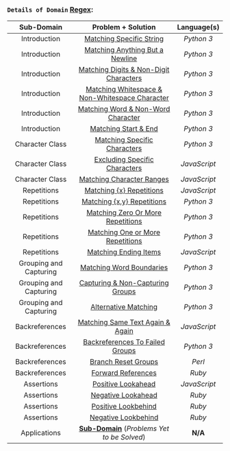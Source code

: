 ### `Details of Domain` [Regex](https://github.com/ybg345/HackerRank/tree/master/Regex):

| Sub-Domain | Problem + Solution 		| 	Language(s) 	|
| :----: 	 |        :----:            |    :----:     |
|  Introduction     |  [Matching Specific String](https://github.com/ybg345/HackerRank/blob/master/Regex/00_Introduction/Matching%20Specific%20String.py) | 	_Python 3_	|
|  Introduction     |  [Matching Anything But a Newline](https://github.com/ybg345/HackerRank/blob/master/Regex/00_Introduction/Matching%20Anything%20But%20a%20Newline.py) | 	_Python 3_	|
|  Introduction     |  [Matching Digits & Non-Digit Characters](https://github.com/ybg345/HackerRank/blob/master/Regex/00_Introduction/Matching%20Digits%20%26%20Non-Digit%20Characters.py) | 	_Python 3_	|
|  Introduction     |  [Matching Whitespace & Non-Whitespace Character](https://github.com/ybg345/HackerRank/blob/master/Regex/00_Introduction/Matching%20Whitespace%20%26%20Non-Whitespace%20Character.py) | 	_Python 3_	|
|  Introduction     |  [Matching Word & Non-Word Character](https://github.com/ybg345/HackerRank/blob/master/Regex/00_Introduction/Matching%20Word%20%26%20Non-Word%20Character.py) | 	_Python 3_	|
|  Introduction     |  [Matching Start & End](https://github.com/ybg345/HackerRank/blob/master/Regex/00_Introduction/Matching%20Start%20%26%20End.py) | 	_Python 3_	|
|  Character Class     |  [Matching Specific Characters](https://github.com/ybg345/HackerRank/blob/master/Regex/01_Character%20Class/Matching%20Specific%20Characters.py) | 	_Python 3_	|
|  Character Class     |  [Excluding Specific Characters](https://github.com/ybg345/HackerRank/blob/master/Regex/01_Character%20Class/Excluding%20Specific%20Characters.js) | 	_JavaScript_	|
|  Character Class     |  [Matching Character Ranges](https://github.com/ybg345/HackerRank/blob/master/Regex/01_Character%20Class/Matching%20Character%20Ranges.js) | 	_JavaScript_	|
|  Repetitions    |  [Matching {x} Repetitions](https://github.com/ybg345/HackerRank/blob/master/Regex/02_Repetitions/Matching%20%7Bx%7D%20Repetitions.js) | _JavaScript_		|
|  Repetitions    |  [Matching {x,y} Repetitions](https://github.com/ybg345/HackerRank/blob/master/Regex/02_Repetitions/Matching%20%7Bx%2C%20y%7D%20Repetitions.py) | 	_Python 3_	|
|  Repetitions    |  [Matching Zero Or More Repetitions](https://github.com/ybg345/HackerRank/blob/master/Regex/02_Repetitions/Matching%20Zero%20Or%20More%20Repetitions.py) | 	_Python 3_	|
|  Repetitions    |  [Matching One or More Repetitions](https://github.com/ybg345/HackerRank/blob/master/Regex/02_Repetitions/Matching%20One%20Or%20More%20Repetitions.py) | _Python 3_ |
|  Repetitions    |  [Matching Ending Items](https://github.com/ybg345/HackerRank/blob/master/Regex/02_Repetitions/Matching%20Ending%20Item.js) | 	_JavaScript_	|
|  Grouping and Capturing     |  [Matching Word Boundaries](https://github.com/ybg345/HackerRank/blob/master/Regex/03_Grouping%20and%20Capturing/Matching%20Word%20Boundaries.py) | 	_Python 3_	|
|  Grouping and Capturing     |  [Capturing & Non-Capturing Groups](https://github.com/ybg345/HackerRank/blob/master/Regex/03_Grouping%20and%20Capturing/Capturing%20%26%20Non-Capturing%20Groups.py) | 	_Python 3_	|
|  Grouping and Capturing     |  [Alternative Matching](https://github.com/ybg345/HackerRank/blob/master/Regex/03_Grouping%20and%20Capturing/Alternative%20Matching.py) | 	_Python 3_	|
|  Backreferences    |  [Matching Same Text Again & Again](https://github.com/ybg345/HackerRank/blob/master/Regex/04_Backreferences/Matching%20Same%20Text%20Again%20%26%20Again.js) | 	_JavaScript_	|
|  Backreferences    |  [Backreferences To Failed Groups](https://github.com/ybg345/HackerRank/blob/master/Regex/04_Backreferences/Backreferences%20To%20Failed%20Groups.py) | 	_Python 3_	|
|  Backreferences    |  [Branch Reset Groups](https://github.com/ybg345/HackerRank/blob/master/Regex/04_Backreferences/Branch%20Reset%20Groups.pl) | 	_Perl_	|
|  Backreferences    |  [Forward References](https://github.com/ybg345/HackerRank/blob/master/Regex/04_Backreferences/Forward%20References.rb) | 	_Ruby_	|
|  Assertions     |  [Positive Lookahead](https://github.com/ybg345/HackerRank/blob/master/Regex/05_Assertions/Positive%20Lookahead.js) | 	_JavaScript_	|
|  Assertions     |  [Negative Lookahead](https://github.com/ybg345/HackerRank/blob/master/Regex/05_Assertions/Negative%20Lookahead.rb) | 	_Ruby_	|
|  Assertions     |  [Positive Lookbehind](https://github.com/ybg345/HackerRank/blob/master/Regex/05_Assertions/Positive%20Lookbehind.rb) | 	_Ruby_	|
|  Assertions     |  [Negative Lookbehind](https://github.com/ybg345/HackerRank/blob/master/Regex/05_Assertions/Negative%20Lookbehind.rb) | 	_Ruby_	|
|  Applications     |  [__Sub-Domain__](https://www.hackerrank.com/domains/regex?filters%5Bsubdomains%5D%5B%5D=re-applications) (_Problems Yet to be Solved_) | 	__N/A__	|
